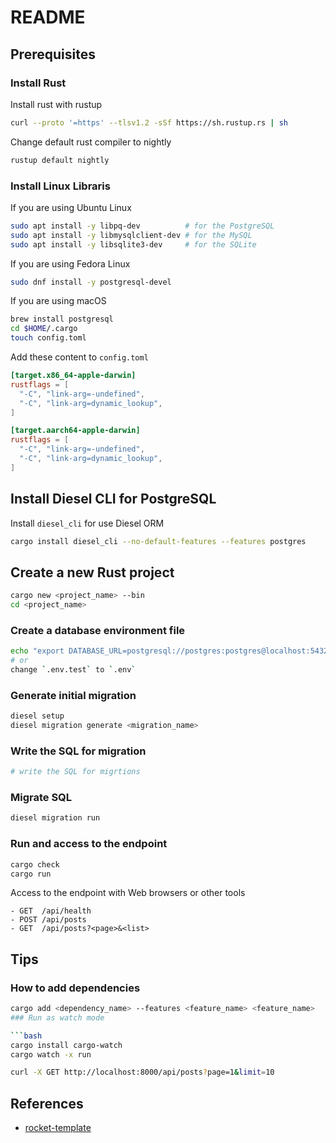 # README

## Prerequisites

### Install Rust

Install rust with rustup

```bash
curl --proto '=https' --tlsv1.2 -sSf https://sh.rustup.rs | sh
```

Change default rust compiler to nightly

```bash
rustup default nightly
```

### Install Linux Libraris

If you are using Ubuntu Linux

```bash
sudo apt install -y libpq-dev          # for the PostgreSQL
sudo apt install -y libmysqlclient-dev # for the MySQL
sudo apt install -y libsqlite3-dev     # for the SQLite
```

If you are using Fedora Linux

```bash
sudo dnf install -y postgresql-devel
```

If you are using macOS

```bash
brew install postgresql
cd $HOME/.cargo
touch config.toml
```

Add these content to `config.toml`

```toml
[target.x86_64-apple-darwin]
rustflags = [
  "-C", "link-arg=-undefined",
  "-C", "link-arg=dynamic_lookup",
]

[target.aarch64-apple-darwin]
rustflags = [
  "-C", "link-arg=-undefined",
  "-C", "link-arg=dynamic_lookup",
]
```

## Install Diesel CLI for PostgreSQL

Install `diesel_cli` for use Diesel ORM

```bash
cargo install diesel_cli --no-default-features --features postgres
```

## Create a new Rust project

```bash
cargo new <project_name> --bin
cd <project_name>
```

### Create a database environment file

```bash
echo "export DATABASE_URL=postgresql://postgres:postgres@localhost:5432/postgres" > .envrc
# or
change `.env.test` to `.env`
```

### Generate initial migration

```bash
diesel setup
diesel migration generate <migration_name>
```

### Write the SQL for migration

```bash
# write the SQL for migrtions
```

### Migrate SQL

```bash
diesel migration run
```

### Run and access to the endpoint

```bash
cargo check
cargo run
```

Access to the endpoint with Web browsers or other tools

```
- GET  /api/health
- POST /api/posts
- GET  /api/posts?<page>&<list>
```

## Tips

### How to add dependencies

````bash
cargo add <dependency_name> --features <feature_name> <feature_name>
### Run as watch mode

```bash
cargo install cargo-watch
cargo watch -x run
````

```bash
curl -X GET http://localhost:8000/api/posts?page=1&limit=10
```

## References

- [rocket-template](https://github.com/UpsettingBoy/rocket-template)
